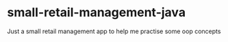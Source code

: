 # small-retail-management-java
Just a small retail management app to help me practise some oop concepts
